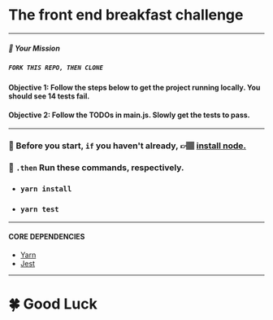 # The front end breakfast challenge
---
##### 🚀 Your Mission
##### ```FORK THIS REPO, THEN CLONE```
#### Objective 1: Follow the steps below to get the project running locally. You should see 14 tests fail.
#### Objective 2: Follow the TODOs in main.js. Slowly get the tests to pass.
___
### 🚦 Before you start,  ```if``` you haven't already, 👉🏽 [install node.](https://nodejs.org)
### 🏃 ```.then``` Run these commands, respectively.
+ ### ```yarn install```
+ ### ```yarn test```
___
#### CORE DEPENDENCIES
+ [Yarn](https://yarnpkg.com)
+ [Jest](https://jestjs.io/)
___
# 🍀 Good Luck
